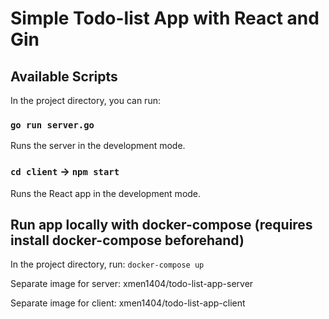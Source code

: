 # Simple Todo-list App with React and Gin 

## Available Scripts

In the project directory, you can run:

### `go run server.go`

Runs the server in the development mode.

### `cd client` -> `npm start`

Runs the React app in the development mode.

## Run app locally with docker-compose (requires install docker-compose beforehand)

In the project directory, run: `docker-compose up`

Separate image for server: xmen1404/todo-list-app-server

Separate image for client: xmen1404/todo-list-app-client


